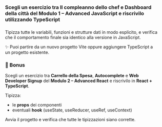 ### Scegli un esercizio tra **Il compleanno dello chef** e **Dashboard della città** del **Modulo 1 – Advanced JavaScript** e riscrivilo utilizzando **TypeScript**

###

Tipizza tutte le variabili, funzioni e strutture dati in modo esplicito, e verifica che il comportamento finale sia identico alla versione in JavaScript.

✨ Puoi partire da un nuovo progetto Vite oppure aggiungere TypeScript a un progetto esistente.  

### **🎯 Bonus**

Scegli un esercizio tra **Carrello della Spesa**, **Autocomplete** e **Web Developer Signup** del **Modulo 2 – Advanced React** e riscrivilo in **React + TypeScript**.  

Tipizza:

- le **props** dei componenti
- eventuali **hook** (useState, useReducer, useRef, useContext)  

Avvia il progetto e verifica che tutte le tipizzazioni siano corrette.